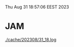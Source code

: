 Thu Aug 31 18:57:06 EEST 2023
# JAM
<a href='./cache/202308/31_18.log'>./cache/202308/31_18.log</a>
